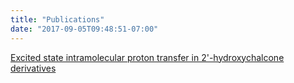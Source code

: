 ```yaml
---
title: "Publications"
date: "2017-09-05T09:48:51-07:00"
---
```


[Excited state intramolecular proton transfer in 2'-hydroxychalcone derivatives](http://pubs.rsc.org/is/content/articlelanding/2017/cp/c6cp07541j#!divAbstract)
